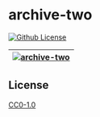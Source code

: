 # archive-two

[![Github License](https://img.shields.io/github/license/setetres/archive-two.svg?v=2)](https://github.com/setetres/archive-two/blob/main/LICENSE)

| [![archive-two](https://setetres.s3.amazonaws.com/setetres.st/img/share-archive-two.png?v=2&raw=true)](http://archive.setetres.st) |
| ---------------------------------------------------------------------------------------------------------------------------------- |

## License

[CC0-1.0]

[http://archive.setetres.st]: http://archive.setetres.st
[cc0-1.0]: http://creativecommons.org/licenses/cc0/1.0
